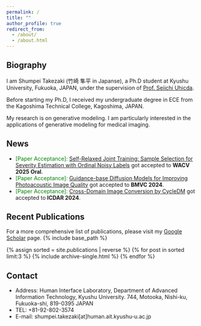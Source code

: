 ```yaml
---
permalink: /
title: ""
author_profile: true
redirect_from: 
  - /about/
  - /about.html
---
```


## Biography
I am Shumpei Takezaki (竹崎 隼平 in Japanse), a Ph.D student at Kyushu University, Fukuoka, JAPAN, under the supervision of [Prof. Seiichi Uhicda](https://human.ait.kyushu-u.ac.jp/~uchida/index-e.html).

Before starting my Ph.D, I received my undergraduate degree in ECE from the Kagoshima Technical College, Kagoshima, JAPAN.

My research is on generative modeling. I am particularly interested in the applications of generative modeling for medical imaging.

## News
- <span style="color:green"> [Paper Acceptance]: </span> [Self-Relaxed Joint Training: Sample Selection for Severity Estimation with Ordinal Noisy Labels](https://arxiv.org/abs/2410.21885) got accepted to **WACV 2025 Oral**.
- <span style="color:green"> [Paper Acceptance]: </span> [Guidance-base Diffusion Models for Improving Photoacoustic Image Quality](https://arxiv.org/abs/2502.06354) got accepted to **BMVC 2024**.
- <span style="color:green"> [Paper Acceptance]: </span> [Cross-Domain Image Conversion by CycleDM](https://arxiv.org/abs/2403.02919) got accepted to **ICDAR 2024**.

## Recent Publications
For a more comprehensive list of publications, please visit my [Google Scholar](https://scholar.google.com/citations?user=TJHgmY8AAAAJ&hl=en) page.
{% include base_path %}

{% assign sorted = site.publications | reverse %}
{% for post in sorted limit:3 %}
  {% include archive-single.html %}
{% endfor %}

## Contact
- Address: Human Interface Laboratory, Department of Advanced Information Technology, Kyushu University. 744, Motooka, Nishi-ku, Fukuoka-shi, 819-0395 JAPAN
- TEL: +81-92-802-3574
- E-mail: shumpei.takezaki[at]human.ait.kyushu-u.ac.jp
